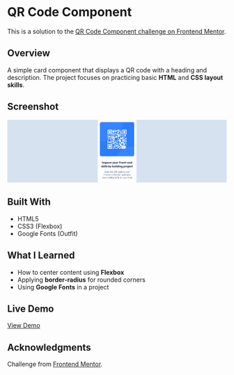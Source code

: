 # QR Code Component

This is a solution to the [QR Code Component challenge on Frontend Mentor](https://www.frontendmentor.io/challenges/qr-code-component-iux_sIO_H).

## Overview
A simple card component that displays a QR code with a heading and description. The project focuses on practicing basic **HTML** and **CSS layout skills**.

## Screenshot
![QR Code Component Preview](images/screenshot.png)

## Built With
- HTML5  
- CSS3 (Flexbox)  
- Google Fonts (Outfit)

## What I Learned
- How to center content using **Flexbox**  
- Applying **border-radius** for rounded corners  
- Using **Google Fonts** in a project  

## Live Demo
[View Demo](https://swikritipoudel.github.io/qr-code-component/)

## Acknowledgments
Challenge from [Frontend Mentor](https://www.frontendmentor.io).
